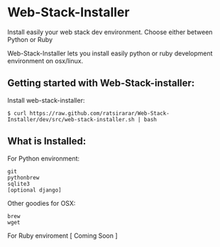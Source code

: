 Web-Stack-Installer
===================

Install easily your web stack dev environment. Choose either between Python or Ruby

Web-Stack-Installer lets you install easily python or ruby development environment on osx/linux.

Getting started with Web-Stack-installer:
-----------------------------------------

Install web-stack-installer: 
```
$ curl https://raw.github.com/ratsirarar/Web-Stack-Installer/dev/src/web-stack-installer.sh | bash
```

What is Installed:
------------------
For Python environment:

    git
  	pythonbrew
  	sqlite3
    [optional django]
    
  Other goodies for OSX:
  	
    brew
    wget
    
For Ruby enviroment [ Coming Soon ]
  
